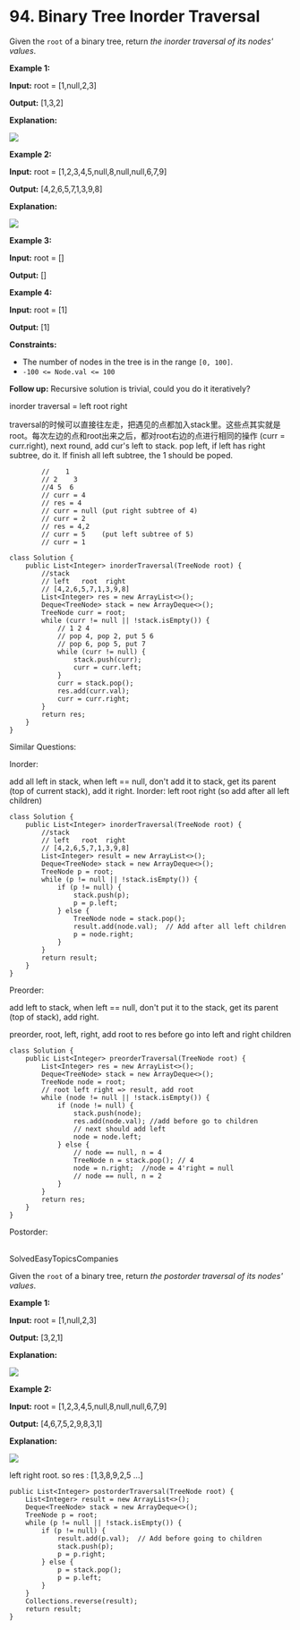 # 94. Binary Tree Inorder Traversal

Given the `root` of a binary tree, return _the inorder traversal of its nodes' values_.

&#x20;

**Example 1:**

**Input:** root = \[1,null,2,3]

**Output:** \[1,3,2]

**Explanation:**

![](https://assets.leetcode.com/uploads/2024/08/29/screenshot-2024-08-29-202743.png)

**Example 2:**

**Input:** root = \[1,2,3,4,5,null,8,null,null,6,7,9]

**Output:** \[4,2,6,5,7,1,3,9,8]

**Explanation:**

![](https://assets.leetcode.com/uploads/2024/08/29/tree_2.png)

**Example 3:**

**Input:** root = \[]

**Output:** \[]

**Example 4:**

**Input:** root = \[1]

**Output:** \[1]

&#x20;

**Constraints:**

* The number of nodes in the tree is in the range `[0, 100]`.
* `-100 <= Node.val <= 100`

&#x20;

**Follow up:** Recursive solution is trivial, could you do it iteratively?

inorder traversal = left root right

traversal的时候可以直接往左走，把遇见的点都加入stack里。这些点其实就是root。每次左边的点和root出来之后，都对root右边的点进行相同的操作 (curr = curr.right), next round, add cur's left to stack. pop left, if left has right subtree, do it. If finish all left subtree, the 1 should be poped.&#x20;

```
        //    1
        // 2    3  
        //4 5  6
        // curr = 4
        // res = 4
        // curr = null (put right subtree of 4)
        // curr = 2
        // res = 4,2
        // curr = 5    (put left subtree of 5)
        // curr = 1
```

```
class Solution {
    public List<Integer> inorderTraversal(TreeNode root) {
        //stack
        // left   root  right
        // [4,2,6,5,7,1,3,9,8]
        List<Integer> res = new ArrayList<>();
        Deque<TreeNode> stack = new ArrayDeque<>();
        TreeNode curr = root;
        while (curr != null || !stack.isEmpty()) {
            // 1 2 4
            // pop 4, pop 2, put 5 6 
            // pop 6, pop 5, put 7
            while (curr != null) {
                stack.push(curr);
                curr = curr.left;
            }
            curr = stack.pop();
            res.add(curr.val);
            curr = curr.right;
        }
        return res;
    }
}
```

Similar Questions:

Inorder:&#x20;

add all left in stack, when left == null, don't add it to stack, get its parent (top of current stack), add it right. Inorder: left root right (so add after all left children)

```
class Solution {
    public List<Integer> inorderTraversal(TreeNode root) {
        //stack
        // left   root  right
        // [4,2,6,5,7,1,3,9,8]
        List<Integer> result = new ArrayList<>();
        Deque<TreeNode> stack = new ArrayDeque<>();
        TreeNode p = root;
        while (p != null || !stack.isEmpty()) {
            if (p != null) {
                stack.push(p);
                p = p.left;
            } else {
                TreeNode node = stack.pop();
                result.add(node.val);  // Add after all left children
                p = node.right;   
            }
        }
        return result;
    }
}
```

Preorder:

add left to stack, when left == null, don't put it to the stack, get its parent (top of stack), add right.

preorder, root, left, right, add root to res before go into left and right children

```
class Solution {
    public List<Integer> preorderTraversal(TreeNode root) {
        List<Integer> res = new ArrayList<>();
        Deque<TreeNode> stack = new ArrayDeque<>();
        TreeNode node = root;
        // root left right => result, add root
        while (node != null || !stack.isEmpty()) {
            if (node != null) {
                stack.push(node);
                res.add(node.val); //add before go to children
                // next should add left
                node = node.left;
            } else {
                // node == null, n = 4
                TreeNode n = stack.pop(); // 4
                node = n.right;  //node = 4'right = null
                // node == null, n = 2
            }
        }
        return res;
    }
}
```

Postorder:

\
SolvedEasyTopicsCompanies

Given the `root` of a binary tree, return _the postorder traversal of its nodes' values_.

&#x20;

**Example 1:**

**Input:** root = \[1,null,2,3]

**Output:** \[3,2,1]

**Explanation:**

![](https://assets.leetcode.com/uploads/2024/08/29/screenshot-2024-08-29-202743.png)

**Example 2:**

**Input:** root = \[1,2,3,4,5,null,8,null,null,6,7,9]

**Output:** \[4,6,7,5,2,9,8,3,1]

**Explanation:**

![](https://assets.leetcode.com/uploads/2024/08/29/tree_2.png)

left right root. so res : \[1,3,8,9,2,5 ...]

```
public List<Integer> postorderTraversal(TreeNode root) {
    List<Integer> result = new ArrayList<>();
    Deque<TreeNode> stack = new ArrayDeque<>();
    TreeNode p = root;
    while (p != null || !stack.isEmpty()) {
        if (p != null) {
            result.add(p.val);  // Add before going to children
            stack.push(p);
            p = p.right;
        } else {
            p = stack.pop();
            p = p.left;
        }
    }
    Collections.reverse(result);
    return result;
}
```
